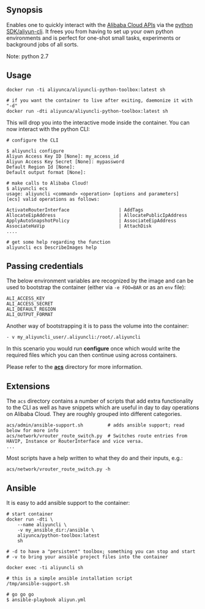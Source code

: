 ## Synopsis
Enables one to quickly interact with the [Alibaba Cloud APIs](https://www.alibabacloud.com/support/developer-resources) via the [python SDK/aliyun-cli](https://github.com/aliyun/aliyun-cli).
It frees you from having to set up your own python environments and is perfect for one-shot small tasks, experiments or background jobs of all sorts.

Note: python 2.7

## Usage

```
docker run -ti aliyunca/aliyuncli-python-toolbox:latest sh

# if you want the container to live after exiting, daemonize it with "-d"
docker run -dti aliyunca/aliyuncli-python-toolbox:latest sh
```

This will drop you into the interactive mode inside the container. You can now interact with the  python CLI:

```
# configure the CLI

$ aliyuncli configure 
Aliyun Access Key ID [None]: my_access_id
Aliyun Access Key Secret [None]: mypassword
Default Region Id [None]: 
Default output format [None]: 

# make calls to Alibaba Cloud!
$ aliyuncli ecs
usage: aliyuncli <command> <operation> [options and parameters]
[ecs] valid operations as follows:

ActivateRouterInterface                  | AddTags   
AllocateEipAddress                       | AllocatePublicIpAddress
ApplyAutoSnapshotPolicy                  | AssociateEipAddress
AssociateHaVip                           | AttachDisk
....

# get some help regarding the function
aliyuncli ecs DescribeImages help
```

## Passing credentials
The below environment variables are recognized by the image and can be used to bootstrap the container (either via `-e FOO=BAR` or as an `env` file):

```
ALI_ACCESS_KEY
ALI_ACCESS_SECRET
ALI_DEFAULT_REGION 
ALI_OUTPUT_FORMAT
```

Another way of bootstrapping it is to pass the volume into the container:

```
- v my_aliyuncli_user/.aliyuncli:/root/.aliyuncli
```

In this scenario you would run **configure** once which would write the required files  which you can then continue using across containers.

Please refer to the [**acs**](#extensions) directory for more information.

## Extensions

The `acs` directory contains a number of scripts that add extra functionality to the CLI as well as have snippets which are useful in day to day operations on Alibaba Cloud.
They are roughly grouped into different categories.

```
acs/admin/ansible-support.sh         # adds ansible support; read below for more info
acs/network/vrouter_route_switch.py  # Switches route entries from HAVIP, Instance or RouterInterface and vice versa.
...
```

Most scripts have a help written to what they do and their inputs, e.g.:
```
acs/network/vrouter_route_switch.py -h
```

## Ansible

It is easy to add ansible support to the container:

```
# start container
docker run -dti \
    --name aliyuncli \
    -v my_ansible_dir:/ansible \
    aliyunca/python-toolbox:latest
    sh

# -d to have a "persistent" toolbox; something you can stop and start
# -v to bring your ansible project files into the container

docker exec -ti aliyuncli sh

# this is a simple ansible installation script
/tmp/ansible-support.sh

# go go go
$ ansible-playbook aliyun.yml
```